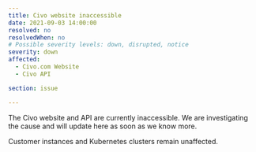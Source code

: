 ```yaml
---
title: Civo website inaccessible
date: 2021-09-03 14:00:00
resolved: no
resolvedWhen: no
# Possible severity levels: down, disrupted, notice
severity: down
affected:
  - Civo.com Website
  - Civo API

section: issue

---
```


The Civo website and API are currently inaccessible. We are investigating the cause and will update here as soon as we know more.

Customer instances and Kubernetes clusters remain unaffected.
